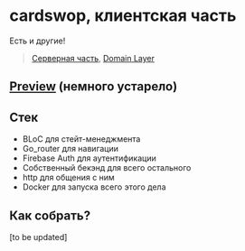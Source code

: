 # cardswop, клиентская часть 

Есть и другие!
> [Серверная часть](https://github.com/qoeru/cardswop-server), [Domain Layer](https://github.com/qoeru/cardswop-shared)

## [Preview](https://drive.google.com/file/d/1wNqMHmWK4jgSyofAxVKvAUaa-ibFMLUu/view?usp=sharing) (немного устарело)

## Стек 
- BLoC для стейт-менеджмента
- Go_router для навигации
- Firebase Auth для аутентификации
- Собственный бекэнд для всего остального
- http для общения с ним
- Docker для запуска всего этого дела

## Как собрать?

[to be updated]
